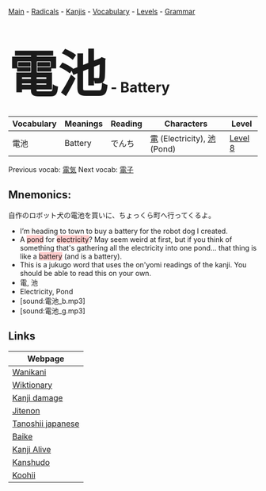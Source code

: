 <style> bigfont {font-size: 100px}</style>
[Main](../README.md) -
[Radicals](../radicals.md) -
[Kanjis](../kanjis.md) -
[Vocabulary](../vocabulary.md) -
[Levels](../levels.md) -
[Grammar](../grammar.md)
# <bigfont> 電池</bigfont> - Battery 

| Vocabulary | Meanings | Reading | Characters | Level |
| --- | --- | --- | --- | --- |
| 電池 | Battery | でんち |  [電](../kanjis/電.md) (Electricity), [池](../kanjis/池.md) (Pond) | [Level 8](../levels/wk_level8.md) |

Previous vocab: [電気](電気.md) Next vocab: [電子](電子.md) 

## Mnemonics:
自作のロボット犬の電池を買いに、ちょっくら町へ行ってくるよ。
* I’m heading to town to buy a battery for the robot dog I created.
* A <span style="background-color:#ffcccb"> pond</span> for <span style="background-color:#ffcccb"> electricity</span>? May seem weird at first, but if you think of something that's gathering all the electricity into one pond... that thing is like a <span style="background-color:#ffcccb"> battery</span> (and is a battery).
* This is a jukugo word that uses the on'yomi readings of the kanji. You should be able to read this on your own.
* 電, 池
* Electricity, Pond
* [sound:電池_b.mp3]
* [sound:電池_g.mp3]


## Links 

| Webpage |
| --- |
| [Wanikani          ](https://www.wanikani.com/kanji/電池) |
| [Wiktionary        ](https://en.wiktionary.org/wiki/電池) |
| [Kanji damage      ](http://www.kanjidamage.com/kanji/search?utf8=✓&q=電池) |
| [Jitenon           ](https://jitenon.com/kanji/電池) |
| [Tanoshii japanese ](https://www.tanoshiijapanese.com/dictionary/kanji.cfm?k=電池) |
| [Baike             ](https://baike.baidu.com/item/電池) |
| [Kanji Alive       ](https://app.kanjialive.com/電池) |
| [Kanshudo          ](https://www.kanshudo.com/searchmn?q=電池) |
| [Koohii            ](https://kanji.koohii.com/study/kanji/電池) |
